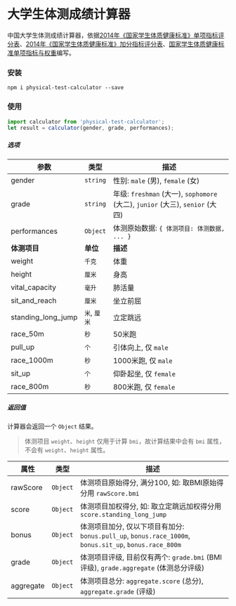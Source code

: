 # 大学生体测成绩计算器

中国大学生体测成绩计算器，依据[2014年《国家学生体质健康标准》单项指标评分表](http://www.csh.edu.cn/wtzx/zl/20141226/2c909e854a8490a4014a8498e6730009.html)、[2014年《国家学生体质健康标准》加分指标评分表](http://www.csh.edu.cn/wtzx/zl/20141226/2c909e854a8490a4014a8496ab670007.html)、[国家学生体质健康标准单项指标与权重](http://www.csh.edu.cn/wtzx/bz/20141226/2c909e854a84301a014a8440b4d2000f.html)编写。

### 安装

```shell
npm i physical-test-calculator --save
```

### 使用

```javascript
import calculator from 'physical-test-calculator';
let result = calculator(gender, grade, performances);
````

##### 选项

参数 | 类型 | 描述
--------- | ---- | -----------
gender | `string` | 性别: `male` (男), `female` (女)
grade | `string` | 年级: `freshman` (大一), `sophomore` (大二), `junior` (大三), `senior` (大四)
performances | `Object` | 体测原始数据: `{ 体测项目: 体测数据, ... }`
**体测项目** | **单位** | **描述**
weight | `千克` | 体重
height | `厘米` | 身高
vital_capacity | `毫升` | 肺活量
sit_and_reach | `厘米` | 坐立前屈
standing_long_jump | `米`, `厘米` | 立定跳远
race_50m | `秒` | 50米跑
pull_up | `个` | 引体向上, 仅 `male`
race_1000m | `秒` | 1000米跑, 仅 `male`
sit_up | `个` | 仰卧起坐, 仅 `female`
race_800m | `秒` | 800米跑, 仅 `female`

##### 返回值

计算器会返回一个 `Object` 结果。

> 体测项目 `weight`、`height` 仅用于计算 `bmi`，故计算结果中会有 `bmi` 属性，不会有 `weight`、`height` 属性。

属性 | 类型 | 描述
--------- | ---- | -----------
rawScore | `Object` | 体测项目原始得分, 满分100, 如: 取BMI原始得分用 `rawScore.bmi`
score | `Object` | 体测项目加权得分, 如: 取立定跳远加权得分用 `score.standing_long_jump`
bonus | `Object` | 体测项目加分, 仅以下项目有加分: `bonus.pull_up`, `bonus.race_1000m`, `bonus.sit_up`, `bonus.race_800m`
grade | `Object` | 体测项目评级, 目前仅有两个: `grade.bmi` (BMI评级), `grade.aggregate` (体测总分评级)
aggregate | `Object` | 体测项目总分: `aggregate.score` (总分), `aggregate.grade` (评级)